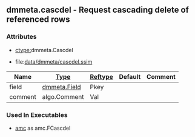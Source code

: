 ## dmmeta.cascdel - Request cascading delete of referenced rows


### Attributes
<a href="#attributes"></a>
* [ctype:](/txt/ssimdb/dmmeta/ctype.md)dmmeta.Cascdel

* file:[data/dmmeta/cascdel.ssim](/data/dmmeta/cascdel.ssim)

|Name|[Type](/txt/ssimdb/dmmeta/ctype.md)|[Reftype](/txt/ssimdb/dmmeta/reftype.md)|Default|Comment|
|---|---|---|---|---|
|field|[dmmeta.Field](/txt/ssimdb/dmmeta/field.md)|Pkey|
|comment|algo.Comment|Val|

### Used In Executables
<a href="#used-in-executables"></a>
* [amc](/txt/exe/amc/README.md) as amc.FCascdel

